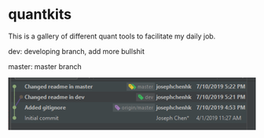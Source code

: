 # quantkits
This is a gallery of different quant tools to facilitate my daily job.

dev: developing branch, add more bullshit

master: master branch


![alt text](Contents/Git/git_diverge.png "Git diverge")